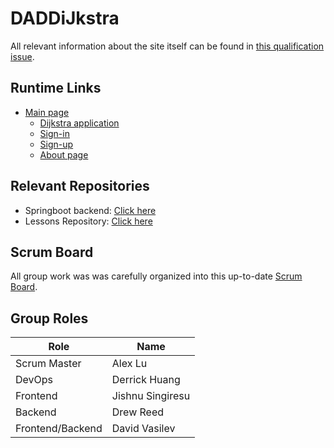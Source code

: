 # DADDiJkstra

All relevant information about the site itself can be found in [this qualification issue](https://github.com/CSA-Tri-1/CSATri1/issues/29).

## Runtime Links

- [Main page](https://csa-tri-1.github.io/DADDiJkstra-frontend/)
    - [Dijkstra application](https://csa-tri-1.github.io/DADDiJkstra-frontend/pages/app)
    - [Sign-in](https://csa-tri-1.github.io/DADDiJkstra-frontend/pages/signin)
    - [Sign-up](https://csa-tri-1.github.io/DADDiJkstra-frontend/pages/signup)
    - [About page](https://csa-tri-1.github.io/DADDiJkstra-frontend/pages/about)

## Relevant Repositories

- Springboot backend: [Click here](https://github.com/CSA-Tri-1/DADDJbackend)
- Lessons Repository: [Click here](https://github.com/CSA-Tri-1/DADDYJlessons)

## Scrum Board

All group work was was carefully organized into this up-to-date [Scrum Board](https://github.com/orgs/CSA-Tri-1/projects/3/views/1).

## Group Roles

| Role | Name |
|-|-|
| Scrum Master | Alex Lu |
| DevOps | Derrick Huang |
| Frontend | Jishnu Singiresu |
| Backend | Drew Reed |
| Frontend/Backend | David Vasilev |
